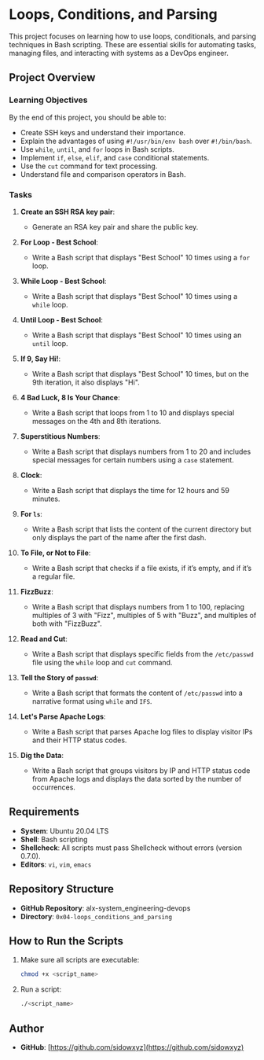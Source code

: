 # Loops, Conditions, and Parsing

This project focuses on learning how to use loops, conditionals, and parsing techniques in Bash scripting. These are essential skills for automating tasks, managing files, and interacting with systems as a DevOps engineer.

## Project Overview

### Learning Objectives

By the end of this project, you should be able to:
- Create SSH keys and understand their importance.
- Explain the advantages of using `#!/usr/bin/env bash` over `#!/bin/bash`.
- Use `while`, `until`, and `for` loops in Bash scripts.
- Implement `if`, `else`, `elif`, and `case` conditional statements.
- Use the `cut` command for text processing.
- Understand file and comparison operators in Bash.

### Tasks

1. **Create an SSH RSA key pair**:
   - Generate an RSA key pair and share the public key.

2. **For Loop - Best School**:
   - Write a Bash script that displays "Best School" 10 times using a `for` loop.

3. **While Loop - Best School**:
   - Write a Bash script that displays "Best School" 10 times using a `while` loop.

4. **Until Loop - Best School**:
   - Write a Bash script that displays "Best School" 10 times using an `until` loop.

5. **If 9, Say Hi!**:
   - Write a Bash script that displays "Best School" 10 times, but on the 9th iteration, it also displays "Hi".

6. **4 Bad Luck, 8 Is Your Chance**:
   - Write a Bash script that loops from 1 to 10 and displays special messages on the 4th and 8th iterations.

7. **Superstitious Numbers**:
   - Write a Bash script that displays numbers from 1 to 20 and includes special messages for certain numbers using a `case` statement.

8. **Clock**:
   - Write a Bash script that displays the time for 12 hours and 59 minutes.

9. **For `ls`**:
   - Write a Bash script that lists the content of the current directory but only displays the part of the name after the first dash.

10. **To File, or Not to File**:
    - Write a Bash script that checks if a file exists, if it’s empty, and if it’s a regular file.

11. **FizzBuzz**:
    - Write a Bash script that displays numbers from 1 to 100, replacing multiples of 3 with "Fizz", multiples of 5 with "Buzz", and multiples of both with "FizzBuzz".

12. **Read and Cut**:
    - Write a Bash script that displays specific fields from the `/etc/passwd` file using the `while` loop and `cut` command.

13. **Tell the Story of `passwd`**:
    - Write a Bash script that formats the content of `/etc/passwd` into a narrative format using `while` and `IFS`.

14. **Let's Parse Apache Logs**:
    - Write a Bash script that parses Apache log files to display visitor IPs and their HTTP status codes.

15. **Dig the Data**:
    - Write a Bash script that groups visitors by IP and HTTP status code from Apache logs and displays the data sorted by the number of occurrences.

## Requirements

- **System**: Ubuntu 20.04 LTS
- **Shell**: Bash scripting
- **Shellcheck**: All scripts must pass Shellcheck without errors (version 0.7.0).
- **Editors**: `vi`, `vim`, `emacs`

## Repository Structure

- **GitHub Repository**: alx-system_engineering-devops
- **Directory**: `0x04-loops_conditions_and_parsing`

## How to Run the Scripts

1. Make sure all scripts are executable:
   ```bash
   chmod +x <script_name>
   ```

2. Run a script:
   ```bash
   ./<script_name>
   ```

## Author

- **GitHub**: [https://github.com/sidowxyz](https://github.com/sidowxyz)

